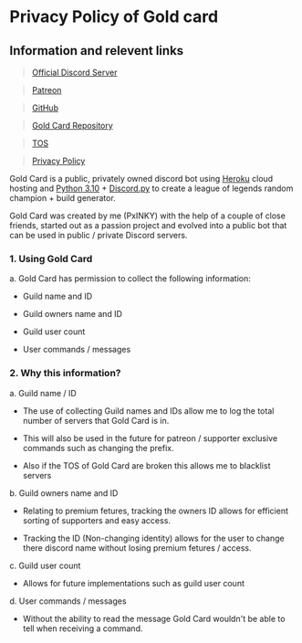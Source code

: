 # Privacy Policy of Gold card
## Information and relevent links
> [Official Discord Server](https://discord.gg/jFY3pPtm2u)

> [Patreon](https://www.patreon.com/PxINKY)

> [GitHub](https://github.com/PxINKY)

> [Gold Card Repository](https://github.com/PxINKY/GoldCard)

> [TOS](https://github.com/PxINKY/GoldCard/blob/main/Terms%20Of%20Service.md)

> [Privacy Policy](https://github.com/PxINKY/GoldCard/blob/main/Privacy%20Policy.md)

Gold Card is a public, privately owned discord bot using [Heroku](https://www.heroku.com/) cloud hosting and [Python 3.10](https://www.python.org/) + [Discord.py](https://discordpy.readthedocs.io/en/stable/) to create a league of legends random champion + build generator.

Gold Card was created by me (PxINKY) with the help of a couple of close friends, started out as a passion project and evolved into a public bot that can be used in public / private Discord servers.


### 1. Using Gold Card
a. Gold Card has permission to collect the following information:

* Guild name and ID

* Guild owners name and ID

* Guild user count

* User commands / messages


### 2. Why this information?
a. Guild name / ID

* The use of collecting Guild names and IDs allow me to log the total number of servers that Gold Card is in.

* This will also be used in the future for patreon / supporter exclusive commands such as changing the prefix.

* Also if the TOS of Gold Card are broken this allows me to blacklist servers


b. Guild owners name and ID

* Relating to premium fetures, tracking the owners ID allows for efficient sorting of supporters and easy access.

* Tracking the ID (Non-changing identity) allows for the user to change there discord name without losing premium fetures / access.


c. Guild user count

* Allows for future implementations such as guild user count


d. User commands / messages

* Without the ability to read the message Gold Card wouldn't be able to tell when receiving a command.



